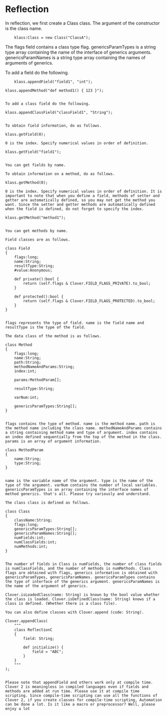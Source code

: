 # Reflection


In reflection, we first create a Class class. The argument of the constructor is the class name.

```
    klass:Class = new Class("ClassA");
```

The flags field contains a class type flag. genericsParamTypes is a string type array containing the name of the interface of generics arguments. genericsParamNames is a string type array containing the names of arguments of generics.

To add a field do the following.
```
    klass.appendField("field1", "int");
```
    klass.appendMethod("def method1() { 123 }");
```

To add a class field do the following.

```
    klass.appendClassField("classField1", "String");
```

To obtain field information, do as follows.
```
    klass.getField(0);
```
0 is the index. Specify numerical values in order of definition. 

```
    klass.getField("field1");
```

You can get fields by name.

To obtain information on a method, do as follows.
```
    klass.getMethod(0);
```
0 is the index. Specify numerical values ​​in order of definition. It is important to note that when you define a field, methods of setter and getter are automatically defined, so you may not get the method you want. Since the setter and getter methods are automatically defined when the field is defined, do not forget to specify the index.

```
    klass.getMethod("method1");
```

You can get methods by name.

Field classes are as follows.

```
    class Field
    {
        flags:long;
        name:String;
        resultType:String;
        #value:Anonymous;

        def private():bool {
            return (self.flags & Clover.FIELD_FLAGS_PRIVATE).to_bool;
        }

        def protected():bool {
            return (self.flags & Clover.FIELD_FLAGS_PROTECTED).to_bool;
        }
    }
```

flags represents the type of field. name is the field name and resultType is the type of the field. 

The data class of the method is as follows.
```
    class Method
    {
        flags:long;
        name:String;
        path:String;
        methodNameAndParams:String;
        index:int;

        params:MethodParam[];

        resultType:String;

        varNum:int;

        genericsParamTypes:String[];
    }
```

flags contains the type of method. name is the method name. path is the method name including the class name. methodNameAndParams contains a string containing method name and type of argument. index contains an index defined sequentially from the top of the method in the class. params is an array of argument information.
```
    class MethodParam
    {
        name:String;
        type:String;
    }
```

name is the variable name of the argument. type is the name of the type of the argument. varNum contains the number of local variables. genericsParamTypes is an array containing the interface names of method generics. that's all. Please try variously and understand.

The class class is defined as follows.

```
    class Class
    {
        className:String;
        flags:long;
        genericsParamTypes:String[];
        genericsParamNames:String[];
        numFields:int;
        numClassFields:int;
        numMethods:int;
    }
```

The number of fields in Class is numFields, the number of class fields is numClassFields, and the number of methods is numMethods. Class flags are obtained with flags, generics information is obtained with genericsParamTypes, genericsParamNames. genericsParamTypes contains the type of interface of the generics argument. genericsParamNames is the name of the argument of generics.

Clover.isLoadedClass(name: String) is known by the bool value whether the class is loaded. Clover.isDefinedClass(name: String) knows if a class is defined. (Whether there is a class file).

You can also define classes with Clover.append (code: String).
```
    Clover.appendClass(
        """
        class ReflectionC
        {
            field: String;

            def initialize() {
                field = "ABC";
            }
        }
        """
    );
```

Please note that appendField and others work only at compile time. Clover 2 is meaningless in compiled languages even if fields and methods are added at run time. Please use it at compile time scripting. Since compile-time scripting can use all the functions of Clover 2, if you create classes for compile-time scripting, Automation can be done a lot. Is it like a macro or preprocessor? Well, please enjoy a lot

